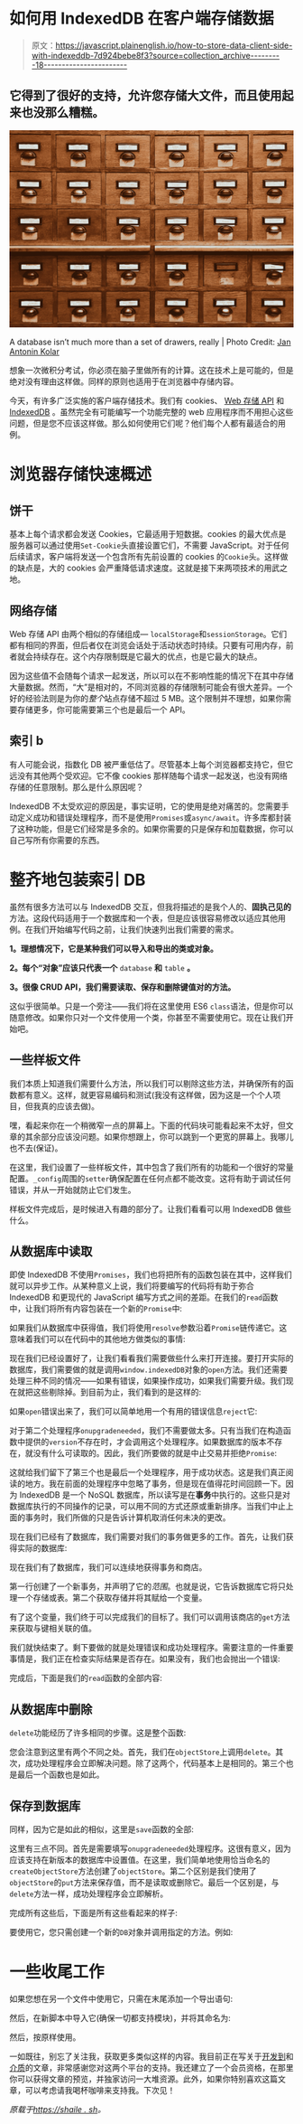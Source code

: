 # 如何用 IndexedDB 在客户端存储数据

> 原文：<https://javascript.plainenglish.io/how-to-store-data-client-side-with-indexeddb-7d924bebe8f3?source=collection_archive---------18----------------------->

## 它得到了很好的支持，允许您存储大文件，而且使用起来也没那么糟糕。

![](img/a987f0a1f90a48c292ec5f7efee280ae.png)

A database isn’t much more than a set of drawers, really | Photo Credit: [Jan Antonin Kolar](https://unsplash.com/@jankolar)

想象一次微积分考试，你必须在脑子里做所有的计算。这在技术上是可能的，但是绝对没有理由这样做。同样的原则也适用于在浏览器中存储内容。

今天，有许多广泛实施的客户端存储技术。我们有 cookies、 [Web 存储 API](https://developer.mozilla.org/en-US/docs/Web/API/Web_Storage_API) 和 [IndexedDB](https://developer.mozilla.org/en-US/docs/Web/API/IndexedDB_API) 。虽然完全有可能编写一个功能完整的 web 应用程序而不用担心这些问题，但是您不应该这样做。那么如何使用它们呢？他们每个人都有最适合的用例。

# 浏览器存储快速概述

## 饼干

基本上每个请求都会发送 Cookies，它最适用于短数据。cookies 的最大优点是服务器可以通过使用`Set-Cookie`头直接设置它们，不需要 JavaScript。对于任何后续请求，客户端将发送一个包含所有先前设置的 cookies 的`Cookie`头。这样做的缺点是，大的 cookies 会严重降低请求速度。这就是接下来两项技术的用武之地。

## 网络存储

Web 存储 API 由两个相似的存储组成— `localStorage`和`sessionStorage`。它们都有相同的界面，但后者仅在浏览会话处于活动状态时持续。只要有可用内存，前者就会持续存在。这个内存限制既是它最大的优点，也是它最大的缺点。

因为这些值不会随每个请求一起发送，所以可以在不影响性能的情况下在其中存储大量数据。然而，“大”是相对的，不同浏览器的存储限制可能会有很大差异。一个好的经验法则是为你的*整个*站点存储不超过 5 MB。这个限制并不理想，如果你需要存储更多，你可能需要第三个也是最后一个 API。

## 索引 b

有人可能会说，指数化 DB 被严重低估了。尽管基本上每个浏览器都支持它，但它远没有其他两个受欢迎。它不像 cookies 那样随每个请求一起发送，也没有网络存储的任意限制。那么是什么原因呢？

IndexedDB 不太受欢迎的原因是，事实证明，它的使用是绝对痛苦的。您需要手动定义成功和错误处理程序，而不是使用`Promises`或`async/await`。许多库都封装了这种功能，但是它们经常是多余的。如果你需要的只是保存和加载数据，你可以自己写所有你需要的东西。

# 整齐地包装索引 DB

虽然有很多方法可以与 IndexedDB 交互，但我将描述的是我个人的、**固执己见的**方法。这段代码适用于一个数据库和一个表，但是应该很容易修改以适应其他用例。在我们开始编写代码之前，让我们快速列出我们需要的需求。

**1。理想情况下，它是某种我们可以导入和导出的类或对象。**

**2。每个“对象”应该只代表一个** `database` **和** `table` **。**

**3。很像 CRUD API，我们需要读取、保存和删除键值对的方法。**

这似乎很简单。只是一个旁注——我们将在这里使用 ES6 `class`语法，但是你可以随意修改。如果你只对一个文件使用一个类，你甚至不需要使用它。现在让我们开始吧。

## 一些样板文件

我们本质上知道我们需要什么方法，所以我们可以剔除这些方法，并确保所有的函数都有意义。这样，就更容易编码和测试(我没有这样做，因为这是一个个人项目，但我真的应该去做)。

嘿，看起来你在一个稍微窄一点的屏幕上。下面的代码块可能看起来不太好，但文章的其余部分应该没问题。如果你想跟上，你可以跳到一个更宽的屏幕上。我哪儿也不去(保证)。

在这里，我们设置了一些样板文件，其中包含了我们所有的功能和一个很好的常量配置。`_config`周围的`setter`确保配置在任何点都不能改变。这将有助于调试任何错误，并从一开始就防止它们发生。

样板文件完成后，是时候进入有趣的部分了。让我们看看可以用 IndexedDB 做些什么。

## 从数据库中读取

即使 IndexedDB 不使用`Promises`，我们也将把所有的函数包装在其中，这样我们就可以异步工作。从某种意义上说，我们将要编写的代码将有助于弥合 IndexedDB 和更现代的 JavaScript 编写方式之间的差距。在我们的`read`函数中，让我们将所有内容包装在一个新的`Promise`中:

如果我们从数据库中获得值，我们将使用`resolve`参数沿着`Promise`链传递它。这意味着我们可以在代码中的其他地方做类似的事情:

现在我们已经设置好了，让我们看看我们需要做些什么来打开连接。要打开实际的数据库，我们需要做的就是调用`window.indexedDB`对象的`open`方法。我们还需要处理三种不同的情况——如果有错误，如果操作成功，如果我们需要升级。我们现在就把这些剔除掉。到目前为止，我们看到的是这样的:

如果`open`错误出来了，我们可以简单地用一个有用的错误信息`reject`它:

对于第二个处理程序`onupgradeneeded`，我们不需要做太多。只有当我们在构造函数中提供的`version`不存在时，才会调用这个处理程序。如果数据库的版本不存在，就没有什么可读取的。因此，我们所要做的就是中止交易并拒绝`Promise`:

这就给我们留下了第三个也是最后一个处理程序，用于成功状态。这是我们真正阅读的地方。我在前面的处理程序中忽略了事务，但是现在值得花时间回顾一下。因为 IndexedDB 是一个 NoSQL 数据库，所以读写是在**事务**中执行的。这些只是对数据库执行的不同操作的记录，可以用不同的方式还原或重新排序。当我们中止上面的事务时，我们所做的只是告诉计算机取消任何未决的更改。

现在我们已经有了数据库，我们需要对我们的事务做更多的工作。首先，让我们获得实际的数据库:

现在我们有了数据库，我们可以连续地获得事务和商店。

第一行创建了一个新事务，并声明了它的*范围*。也就是说，它告诉数据库它将只处理一个存储或表。第二个获取存储并将其赋给一个变量。

有了这个变量，我们终于可以完成我们的目标了。我们可以调用该商店的`get`方法来获取与键相关联的值。

我们就快结束了。剩下要做的就是处理错误和成功处理程序。需要注意的一件重要事情是，我们正在检查实际结果是否存在。如果没有，我们也会抛出一个错误:

完成后，下面是我们的`read`函数的全部内容:

## 从数据库中删除

`delete`功能经历了许多相同的步骤。这是整个函数:

您会注意到这里有两个不同之处。首先，我们在`objectStore`上调用`delete`。其次，成功处理程序会立即解决问题。除了这两个，代码基本上是相同的。第三个也是最后一个函数也是如此。

## 保存到数据库

同样，因为它是如此的相似，这里是`save`函数的全部:

这里有三点不同。首先是需要填写`onupgradeneeded`处理程序。这很有意义，因为应该支持在新版本的数据库中设置值。在这里，我们简单地使用恰当命名的`createObjectStore`方法创建了`objectStore`。第二个区别是我们使用了`objectStore`的`put`方法来保存值，而不是读取或删除它。最后一个区别是，与`delete`方法一样，成功处理程序会立即解析。

完成所有这些后，下面是所有这些看起来的样子:

要使用它，您只需创建一个新的`DB`对象并调用指定的方法。例如:

# 一些收尾工作

如果您想在另一个文件中使用它，只需在末尾添加一个导出语句:

然后，在新脚本中导入它(确保一切都支持模块)，并将其命名为:

然后，按原样使用。

一如既往，别忘了关注我，获取更多类似这样的内容。我目前正在写关于[开发到](https://shaile.sh/devto)和[介质](https://shaile.sh/medium)的文章，非常感谢您对这两个平台的支持。我还建立了一个会员资格，在那里你可以获得文章的预览，并独家访问一大堆资源。此外，如果你特别喜欢这篇文章，可以考虑请我喝杯咖啡来支持我。下次见！

*原载于*[*https://shaile . sh*](https://shaile.sh/codes/posts/2021/01/21/storing-files-indexed-db/)*。*